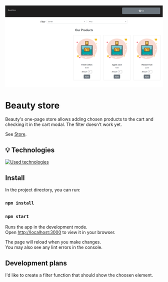 ![a screenshot presenting the front page of the project website](src/Images/scrn1.png)

# Beauty store

Beauty's one-page store allows adding chosen products to the cart and checking it in the cart modal.
The filter doesn't work yet. 

See [Store](https://domdzia.github.io/beauty-products-one-page-store/).

## 💡 Technologies

[![Used technologies](https://skills.thijs.gg/icons?i=react,js,html,css,bootstrap)](https://skills.thijs.gg)

## Install

In the project directory, you can run:

### `npm install`

### `npm start`

Runs the app in the development mode.\
Open [http://localhost:3000](http://localhost:3000) to view it in your browser.

The page will reload when you make changes.\
You may also see any lint errors in the console.

## Development plans

I'd like to create a filter function that should show the choosen element.
